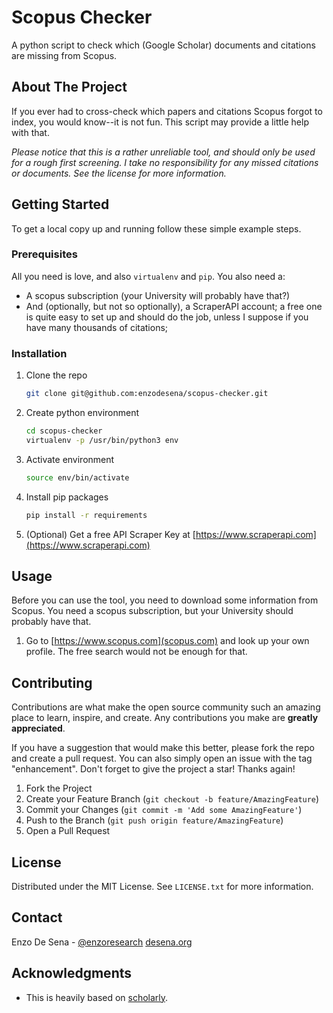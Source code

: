 

# Scopus Checker
A python script to check which (Google Scholar) documents and citations are missing from Scopus.



## About The Project

If you ever had to cross-check which papers and citations Scopus forgot to index, you would know--it is not fun. This script may provide a little help with that. 

*Please notice that this is a rather unreliable tool, and should only be used for a rough first screening. I take no responsibility for any missed citations or documents. See the license for more information.*




## Getting Started

To get a local copy up and running follow these simple example steps.

### Prerequisites

All you need is love, and also `virtualenv` and `pip`. You also need a:
- A scopus subscription (your University will probably have that?) 
- And (optionally, but not so optionally), a ScraperAPI account; a free one is quite easy to set up and should do the job, unless I suppose if you have many thousands of citations;

### Installation

1. Clone the repo
   ```sh
   git clone git@github.com:enzodesena/scopus-checker.git
   ```
2. Create python environment
   ```sh
   cd scopus-checker
   virtualenv -p /usr/bin/python3 env
   ```
3. Activate environment
   ```sh
   source env/bin/activate
   ```
4. Install pip packages
   ```sh
   pip install -r requirements
   ```
5. (Optional) Get a free API Scraper Key at [https://www.scraperapi.com](https://www.scraperapi.com)



<!-- USAGE EXAMPLES -->
## Usage

Before you can use the tool, you need to download some information from Scopus. You need a scopus subscription, but your University should probably have that. 

1. Go to [https://www.scopus.com](scopus.com) and look up your own profile. The free search would not be enough for that. 




<!-- CONTRIBUTING -->
## Contributing

Contributions are what make the open source community such an amazing place to learn, inspire, and create. Any contributions you make are **greatly appreciated**.

If you have a suggestion that would make this better, please fork the repo and create a pull request. You can also simply open an issue with the tag "enhancement".
Don't forget to give the project a star! Thanks again!

1. Fork the Project
2. Create your Feature Branch (`git checkout -b feature/AmazingFeature`)
3. Commit your Changes (`git commit -m 'Add some AmazingFeature'`)
4. Push to the Branch (`git push origin feature/AmazingFeature`)
5. Open a Pull Request


<!-- LICENSE -->
## License

Distributed under the MIT License. See `LICENSE.txt` for more information.


<!-- CONTACT -->
## Contact

Enzo De Sena - [@enzoresearch](https://twitter.com/EnzoResearch) [desena.org](https://desena.org) 




<!-- ACKNOWLEDGMENTS -->
## Acknowledgments

* This is heavily based on [scholarly](https://github.com/scholarly-python-package/scholarly).
